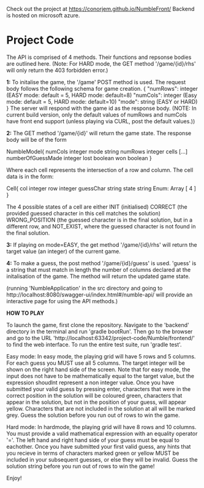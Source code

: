 
Check out the project at https://conorjem.github.io/NumbleFront/ Backend is hosted on microsoft azure.

# Project Code
The API is comprised of 4 methods. Their functions and repsonse bodies are outlined here. (Note: For HARD mode, the GET method '/game/{id}/rhs' will only return the 403 forbidden error.)

**1:** To initalise the game, the '/game' POST method is used. The request body follows the following schema for game creation.
{
  "numRows": integer (EASY mode: default = 5, HARD mode: default=8)
  "numCols": integer (Easy mode: default = 5, HARD mode: default=10)
  "mode": string  (EASY or HARD)
}
The server will respond with the game id as the response body.
(NOTE: In current build version, only the default values of numRows and numCols have front end support (unless playing via CURL, post the default values.))

**2:** The GET method '/game/{id}' will return the game state. The response body will be of the form 

NumbleModel{
numCols	integer
mode	string
numRows	integer
cells	[...]
numberOfGuessMade integer
lost	boolean
won	boolean
} 

Where each cell represents the intersection of a row and column. The cell data is in the form:

Cell{
col	integer
row	integer
guessChar string
state	string
Enum:
Array [ 4 ]
}

The 4 possible states of a cell are either INIT (initialised) CORRECT (the provided guessed character in this cell matches the solution)
WRONG_POSITION (the guessed character is in the final solution, but in a different row, and NOT_EXIST, where the guessed character is not
found in the final solution.

**3:** If playing on mode=EASY, the get method '/game/{id}/rhs' will return the target value (an integer) of the current game.


**4:** To make a guess, the post method '/game/{id}/guess' is used. 'guess' is a string that must match in length the number of columns declared at
the initalisation of the game.  The method will return the updated game state.

(running 'NumbleApplication' in the src directory and going to http://localhost:8080/swagger-ui/index.html#/numble-api/
will provide an interactive page for using the API methods.)


**HOW TO PLAY**

To launch the game, first clone the repository. Navigate to the 'backend' directory in the terminal and run 'gradle bootRun'. Then go to the browser and go to the URL 'http://localhost:63342/project-code/Numble/frontend/' to find the web interface. To run the entire test suite, run 'gradle test'.

Easy mode: In easy mode, the playing grid will have 5 rows and 5 columns. For each guess you MUST use all 5 columns. The target integer will be shown on the right hand side of the screen. Note that for easy mode, the input does not have to be mathematically equal to the target value, but the expression shoudlnt represent a non integer value. Once you have submitted your valid guess by pressing enter, characters that were in the correct position in the solution will be coloured green, characters that appear in the solution, but not in the position of your guess, will appear yellow. Characters that are not included in the solution at all will be marked grey. Guess the solution before you run out of rows to win the game.

Hard mode: In hardmode, the playing grid will have 8 rows and 10 columns. You must provide a valid mathematical expression with an equality operator '='. The left hand and right hand side of your guess must be equal to eachother. Once you have submitted your first valid guess, any hints that you recieve in terms of characters marked green or yellow MUST be included in your subsequent guesses, or else they will be invalid. Guess the solution string before you run out of rows to win the game! 

Enjoy! 
